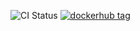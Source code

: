 ![CI Status](https://github.com/novas0x2a/debug-image/actions/workflows/docker-image.yml/badge.svg)
[![dockerhub tag](https://img.shields.io/docker/v/novas0x2a/debug?arch=amd64&label=dockerhub&sort=date&style=flat)](https://hub.docker.com/repository/docker/novas0x2a/debug)

